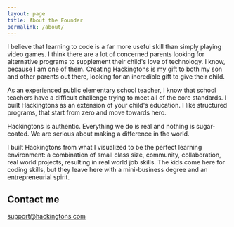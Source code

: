 ```yaml
---
layout: page
title: About the Founder
permalink: /about/
---
```


I believe that learning to code is a far more useful skill than simply playing video games. I think there are a lot of concerned parents looking for alternative programs to supplement their child's love of technology. I know, because I am one of them. Creating Hackingtons is my gift to both my son and other parents out there, looking for an incredible gift to give their child.

As an experienced public elementary school teacher, I know that school teachers have a difficult challenge trying to meet all of the core standards. I built Hackingtons as an extension of your child's education. I like structured programs, that start from zero and move towards hero.

Hackingtons is authentic. Everything we do is real and nothing is sugar-coated. We are serious about making a difference in the world.

I built Hackingtons from what I visualized to be the perfect learning environment: a combination of small class size, community, collaboration, real world projects, resulting in real world job skills. The kids come here for coding skills, but they leave here with a mini-business degree and an entrepreneurial spirit.


## Contact me

[support@hackingtons.com](mailto:support@hackingtons.com)